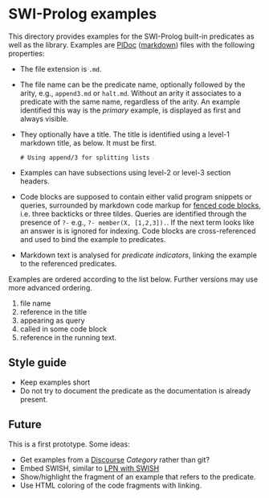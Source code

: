 # SWI-Prolog examples

This directory provides examples for the SWI-Prolog built-in predicates
as well as the library. Examples are [PlDoc](https://www.swi-prolog.org/pldoc/doc_for?object=section(%27packages/pldoc.html%27))
([markdown](https://www.markdownguide.org/basic-syntax/)) files with the
following properties:

  - The file extension is `.md`.

  - The file name can be the predicate name, optionally followed by
    the arity, e.g., `append3.md` or `halt.md`.  Without an arity
    it associates to a predicate with the same name, regardless of
    the arity.  An example identified this way is the _primary_
    example, is displayed as first and always visible.

  - They optionally have a title.  The title is identified using
    a level-1 markdown title, as below.  It must be first.

    ```
    # Using append/3 for splitting lists
    ```

  - Examples can have subsections using level-2 or level-3
    section headers.

  - Code blocks are supposed to contain either valid program snippets
    or queries, surrounded by markdown code markup for 
    [fenced code blocks](https://www.markdownguide.org/extended-syntax/#fenced-code-blocks), 
    i.e. three backticks or three tildes. Queries are identified 
    through the presence of `?-` e.g., ``?- member(X, [1,2,3]).``.
    If the next term looks like an answer is is ignored for indexing.
    Code blocks are cross-referenced and used to bind the example to
    predicates.

  - Markdown text is analysed for _predicate indicators_, linking the
    example to the referenced predicates.

Examples are ordered according to the list below. Further versions may
use more advanced ordering.

  1. file name
  2. reference in the title
  3. appearing as query
  4. called in some code block
  5. reference in the running text.

## Style guide

  - Keep examples short
  - Do not try to document the predicate as the documentation is already
    present.

## Future

This is a first prototype.  Some ideas:

  - Get examples from a [Discourse](https://swi-prolog.discourse.group/)
    _Category_ rather than git?
  - Embed SWISH, similar to [LPN with SWISH](https://lpn.swi-prolog.org)
  - Show/highlight the fragment of an example that refers to the predicate.
  - Use HTML coloring of the code fragments with linking.
